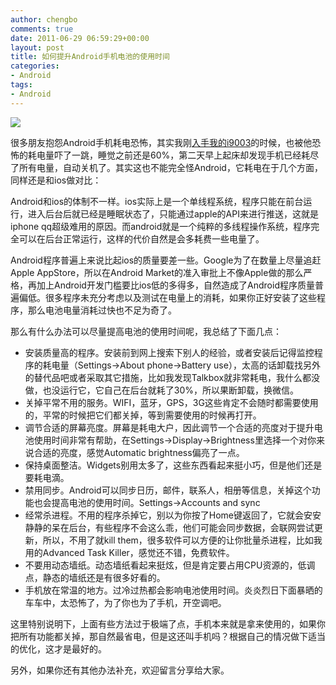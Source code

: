 ```yaml
---
author: chengbo
comments: true
date: 2011-06-29 06:59:29+00:00
layout: post
title: 如何提升Android手机电池的使用时间
categories:
- Android
tags:
- Android
---
```


![](http://static.chengbo.net/images/2011/06/android.logo_.jpg)

很多朋友抱怨Android手机耗电恐怖，其实我刚[入手我的i9003](http://blog.chengbo.net/2011/06/15/my-new-mobile-samsung-i9003.html)的时候，也被他恐怖的耗电量吓了一跳，睡觉之前还是60%，第二天早上起床却发现手机已经耗尽了所有电量，自动关机了。其实这也不能完全怪Android，它耗电在于几个方面，同样还是和ios做对比：

Android和ios的体制不一样。ios实际上是一个单线程系统，程序只能在前台运行，进入后台后就已经是睡眠状态了，只能通过apple的API来进行推送，这就是iphone qq超级难用的原因。而android就是一个纯粹的多线程操作系统，程序完全可以在后台正常运行，这样的代价自然是会多耗费一些电量了。

Android程序普遍上来说比起ios的质量要差一些。Google为了在数量上尽量追赶Apple AppStore，所以在Android Market的准入审批上不像Apple做的那么严格，再加上Android开发门槛要比ios低的多得多，自然造成了Android程序质量普遍偏低。很多程序未充分考虑以及测试在电量上的消耗，如果你正好安装了这些程序，那么电池电量消耗过快也不足为奇了。

那么有什么办法可以尽量提高电池的使用时间呢，我总结了下面几点：
	
  * 安装质量高的程序。安装前到网上搜索下别人的经验，或者安装后记得监控程序的耗电量（Settings->About phone->Battery use），太高的话卸载找另外的替代品吧或者采取其它措施，比如我发现Talkbox就非常耗电，我什么都没做，也没运行它，它自己在后台就耗了30%，所以果断卸载，换微信。
  * 关掉平常不用的服务。WIFI，蓝牙，GPS，3G这些肯定不会随时都需要使用的，平常的时候把它们都关掉，等到需要使用的时候再打开。
  * 调节合适的屏幕亮度。屏幕是耗电大户，因此调节一个合适的亮度对于提升电池使用时间非常有帮助，在Settings->Display->Brightness里选择一个对你来说合适的亮度，感觉Automatic brightness偏亮了一点。
  * 保持桌面整洁。Widgets别用太多了，这些东西看起来挺小巧，但是他们还是要耗电滴。
  * 禁用同步。Android可以同步日历，邮件，联系人，相册等信息，关掉这个功能也会提高电池的使用时间。Settings->Accounts and sync
  * 经常杀进程。不用的程序杀掉它，别以为你按了Home键返回了，它就会安安静静的呆在后台，有些程序不会这么乖，他们可能会同步数据，会联网尝试更新，所以，不用了就kill them，很多软件可以方便的让你批量杀进程，比如我用的Advanced Task Killer，感觉还不错，免费软件。
  * 不要用动态墙纸。动态墙纸看起来挺炫，但是肯定要占用CPU资源的，低调点，静态的墙纸还是有很多好看的。
  * 手机放在常温的地方。过冷过热都会影响电池使用时间。炎炎烈日下面暴晒的车车中，太恐怖了，为了你也为了手机，开空调吧。

这里特别说明下，上面有些方法过于极端了点，手机本来就是拿来使用的，如果你把所有功能都关掉，那自然最省电，但是这还叫手机吗？根据自己的情况做下适当的优化，这才是最好的。

另外，如果你还有其他办法补充，欢迎留言分享给大家。
